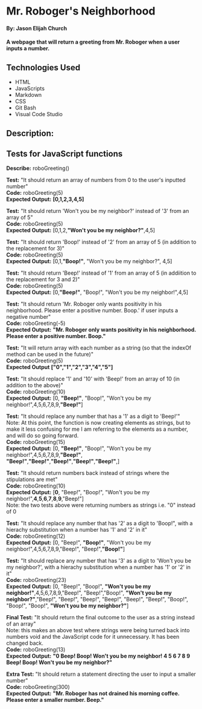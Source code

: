 # Mr. Roboger's Neighborhood

#### By: Jason Elijah Church

#### A webpage that will return a greeting from Mr. Roboger when a user inputs a number.

## Technologies Used

* HTML
* JavaScripts
* Markdown
* CSS
* Git Bash
* Visual Code Studio

## Description:

## Tests for JavaScript functions

**Describe:** roboGreeting()

**Test:** "It should return an array of numbers from 0 to the user's inputted number"\
**Code:** roboGreeting(5)\
**Expected Output:**
    **[0,1,2,3,4,5]**

**Test:** "It should return 'Won't you be my neighbor?' instead of '3' from an array of 5"\
**Code:** roboGreeting(5)\
**Expected Output:** 
    [0,1,2,**"Won't you be my neighbor?"**,4,5]

**Test:** "It should return 'Boop!' instead of '2' from an array of 5 (in addition to  the replacement for 3)"\
**Code:** roboGreeting(5)\
**Expected Output:** 
    [0,1,**"Boop!"**, "Won't you be my neighbor?", 4,5]

**Test:** "It should return 'Beep!' instead of '1' from an array of 5 (in addiition to the replacement for 3 and 2)"\
**Code:** roboGreeting(5)\
**Expected Output:** 
    [0,**"Beep!"**, "Boop!", "Won't you be my neighbor!",4,5]

**Test:** "It should return 'Mr. Roboger only wants positivity in his neighborhood. Please enter a positive number. Boop.' if user inputs a negative number"\
**Code:** roboGreeting(-5)\
**Expected Output:** 
    **"Mr. Roboger only wants positivity in his neighborhood. Please enter a positive number. Boop."**

**Test:** "It will return array with each number as a string (so that the indexOf method can be used in the future)"\
**Code:** roboGreeting(5)\
**Expected Output** 
    **["0","1","2","3","4","5"]**

**Test:** "It should replace '1' and '10' with 'Beep!' from an array of 10 (in addition to the above)"\
**Code:** roboGreeting(10)\
**Expected Output:** 
    [0, **"Beep!"**, "Boop!", "Won't you be my neighbor!",4,5,6,7,8,9,**"Beep!"**]

**Test:** "It should replace any number that has a '1' as a digit to 'Beep!'"\
    Note: At this point, the function is now creating elements as strings, but to make it less confusing for me I am referring to the elements as a number, and will do so going forward.\
**Code:** roboGreeting(15)\
**Expected Output:** 
    [0, **"Beep!"**, "Boop!", "Won't you be my neighbor!",4,5,6,7,8,9,**"Beep!"**, **"Beep!"**,**"Beep!"**,**"Beep!"**,**"Beep!"**,**"Beep!"**,]

**Test:** "It should return numbers back instead of strings where the stipulations are met"\
**Code:** roboGreeting(10)\
**Expected Output:** 
    [**0**, "Beep!", "Boop!", "Won't you be my neighbor!",**4**,**5**,**6**,**7**,**8**,**9**,"Beep!"]\
    Note: the two tests above were returning numbers as strings i.e. "0" instead of 0

**Test:** "It should replace any number that has '2' as a digit to 'Boop!", with a hierachy substitution when a number has '1' and '2' in it"\
**Code:** roboGreeting(12)\
**Expected Output:** 
    [0, "Beep!", **"Boop!"**, "Won't you be my neighbor!",4,5,6,7,8,9,"Beep!", "Beep!",**"Boop!"**]

**Test:** "It should replace any number that has '3' as a digit to 'Won't you be my neighbor?', with a hierachy substitution when a number has '1' or '2' in it"\
**Code:** roboGreeting(23)\
**Expected Output:** 
    [0, "Beep!", "Boop!", **"Won't you be my neighbor!"**,4,5,6,7,8,9,"Beep!", "Beep!","Boop!", **"Won't you be my neighbor?"**,"Beep!", "Beep!", "Beep!", "Beep!", "Beep!", "Beep!", "Boop!", "Boop!", "Boop!", **"Won't you be my neighbor?"**]

**Final Test:** "It should return the final outcome to the user as a string instead of an array"\
    Note: this makes an above test where strings were being turned back into numbers void and the JavaScript code for it unnecessary. It has been changed back.\
**Code:** roboGreeting(13)\
**Expected Output:** 
    **"0 Beep! Boop! Won't you be my neighbor! 4 5 6 7 8 9 Beep! Boop! Won't you be my neighbor?"**

**Extra Test:** "It should return a statement directing the user to input a smaller number"\
**Code:** roboGreeting(300)\
**Expected Output:** 
    **"Mr. Roboger has not drained his morning coffee. Please enter a smaller number. Beep."**
